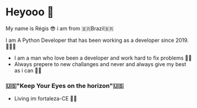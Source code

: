 # Heyooo 👋

My name is Régis 😎
i am from 🇧🇷Brazil🇧🇷


I am A Python Developer that has been working as a developer since 2019.👨🏽‍💻

- I am a man who love been a developer and work hard to fix problems 💪🏻
- Always prepere to new challanges and never and always give my best as i can  💪🏻

###  🇺🇸"Keep Your Eyes on the horizon"🇺🇸

- Living im fortaleza-CE  ✌🏻

<!--
**RegisSalesRA/RegisSalesRA** is a ✨ _special_ ✨ repository because its `README.md` (this file) appears on your GitHub profile.

Here are some ideas to get you started:

- 🔭 I’m currently working on ...
- 🌱 I’m currently learning ...
- 👯 I’m looking to collaborate on ...
- 🤔 I’m looking for help with ...
- 💬 Ask me about ...
- 📫 How to reach me: ...
- 😄 Pronouns: ...
- ⚡ Fun fact: ...
-->
